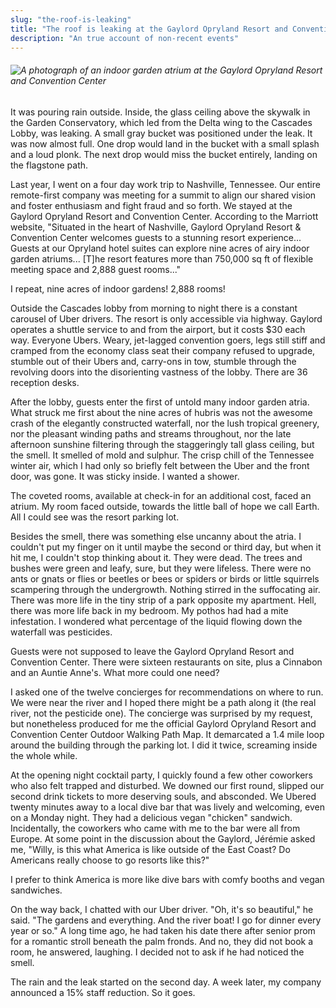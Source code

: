 ```yaml
---
slug: "the-roof-is-leaking"
title: "The roof is leaking at the Gaylord Opryland Resort and Convention Center"
description: "An true account of non-recent events"
---
```


###### ![A photograph of an indoor garden atrium at the Gaylord Opryland Resort and Convention Center](assets/gaylord.jpg)

It was pouring rain outside. Inside, the glass ceiling above the skywalk in the Garden Conservatory, which led from the Delta wing to the Cascades Lobby, was leaking. A small gray bucket was positioned under the leak. It was now almost full. One drop would land in the bucket with a small splash and a loud plonk. The next drop would miss the bucket entirely, landing on the flagstone path.

Last year, I went on a four day work trip to Nashville, Tennessee. Our entire remote-first company was meeting for a summit to align our shared vision and foster enthusiasm and fight fraud and so forth. We stayed at the Gaylord Opryland Resort and Convention Center. According to the Marriott website, "Situated in the heart of Nashville, Gaylord Opryland Resort & Convention Center welcomes guests to a stunning resort experience... Guests at our Opryland hotel suites can explore nine acres of airy indoor garden atriums... [T]he resort features more than 750,000 sq ft of flexible meeting space and 2,888 guest rooms..."

I repeat, nine acres of indoor gardens! 2,888 rooms!

Outside the Cascades lobby from morning to night there is a constant carousel of Uber drivers. The resort is only accessible via highway. Gaylord operates a shuttle service to and from the airport, but it costs $30 each way. Everyone Ubers. Weary, jet-lagged convention goers, legs still stiff and cramped from the economy class seat their company refused to upgrade, stumble out of their Ubers and, carry-ons in tow, stumble through the revolving doors into the disorienting vastness of the lobby. There are 36 reception desks.

After the lobby, guests enter the first of untold many indoor garden atria. What struck me first about the nine acres of hubris was not the awesome crash of the elegantly constructed waterfall, nor the lush tropical greenery, nor the pleasant winding paths and streams throughout, nor the late afternoon sunshine filtering through the staggeringly tall glass ceiling, but the smell. It smelled of mold and sulphur. The crisp chill of the Tennessee winter air, which I had only so briefly felt between the Uber and the front door, was gone. It was sticky inside. I wanted a shower.

The coveted rooms, available at check-in for an additional cost, faced an atrium. My room faced outside, towards the little ball of hope we call Earth. All I could see was the resort parking lot.

Besides the smell, there was something else uncanny about the atria. I couldn't put my finger on it until maybe the second or third day, but when it hit me, I couldn't stop thinking about it. They were dead. The trees and bushes were green and leafy, sure, but they were lifeless. There were no ants or gnats or flies or beetles or bees or spiders or birds or little squirrels scampering through the undergrowth. Nothing stirred in the suffocating air. There was more life in the tiny strip of a park opposite my apartment. Hell, there was more life back in my bedroom. My pothos had had a mite infestation. I wondered what percentage of the liquid flowing down the waterfall was pesticides.

Guests were not supposed to leave the Gaylord Opryland Resort and Convention Center. There were sixteen restaurants on site, plus a Cinnabon and an Auntie Anne's. What more could one need?

I asked one of the twelve concierges for recommendations on where to run. We were near the river and I hoped there might be a path along it (the real river, not the pesticide one). The concierge was surprised by my request, but nonetheless produced for me the official Gaylord Opryland Resort and Convention Center Outdoor Walking Path Map. It demarcated a 1.4 mile loop around the building through the parking lot. I did it twice, screaming inside the whole while.

At the opening night cocktail party, I quickly found a few other coworkers who also felt trapped and disturbed. We downed our first round, slipped our second drink tickets to more deserving souls, and absconded. We Ubered twenty minutes away to a local dive bar that was lively and welcoming, even on a Monday night. They had a delicious vegan "chicken" sandwich. Incidentally, the coworkers who came with me to the bar were all from Europe. At some point in the discussion about the Gaylord, Jérémie asked me, "Willy, is this what America is like outside of the East Coast? Do Americans really choose to go resorts like this?"

I prefer to think America is more like dive bars with comfy booths and vegan sandwiches.

On the way back, I chatted with our Uber driver. "Oh, it's so beautiful," he said. "The gardens and everything. And the river boat! I go for dinner every year or so." A long time ago, he had taken his date there after senior prom for a romantic stroll beneath the palm fronds. And no, they did not book a room, he answered, laughing. I decided not to ask if he had noticed the smell.

The rain and the leak started on the second day. A week later, my company announced a 15% staff reduction. So it goes.

